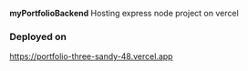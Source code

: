 **myPortfolioBackend**
Hosting express node project on vercel



### Deployed on
https://portfolio-three-sandy-48.vercel.app
